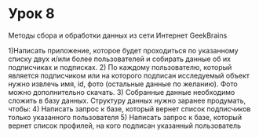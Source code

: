 # Урок 8
Методы сбора и обработки данных из сети Интернет
GeekBrains

1)Написать приложение, которое будет проходиться по указанному списку двух и/или более пользователей и собирать данные об их подписчиках и подписках.
2) По каждому пользователю, который является подписчиком или на которого подписан исследуемый объект нужно извлечь имя, id, фото (остальные данные по желанию). Фото можно дополнительно скачать.
3) Собранные данные необходимо сложить в базу данных. Структуру данных нужно заранее продумать, чтобы:
4) Написать запрос к базе, который вернет список подписчиков только указанного пользователя
5) Написать запрос к базе, который вернет список профилей, на кого подписан указанный пользователь
